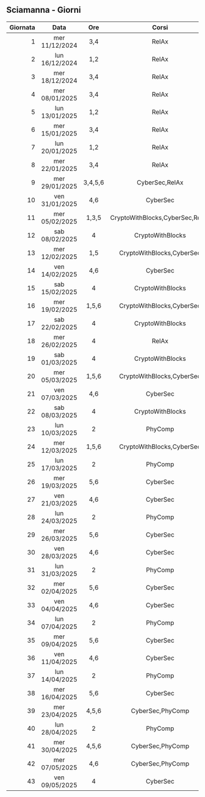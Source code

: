 ## Sciamanna - Giorni

|Giornata| Data | Ore | Corsi |
|--:|:-:|:-:|:-:|
|1|mer 11/12/2024|3,4|RelAx|
|2|lun 16/12/2024|1,2|RelAx|
|3|mer 18/12/2024|3,4|RelAx|
|4|mer 08/01/2025|3,4|RelAx|
|5|lun 13/01/2025|1,2|RelAx|
|6|mer 15/01/2025|3,4|RelAx|
|7|lun 20/01/2025|1,2|RelAx|
|8|mer 22/01/2025|3,4|RelAx|
|9|mer 29/01/2025|3,4,5,6|CyberSec,RelAx|
|10|ven 31/01/2025|4,6|CyberSec|
|11|mer 05/02/2025|1,3,5|CryptoWithBlocks,CyberSec,RelAx|
|12|sab 08/02/2025|4|CryptoWithBlocks|
|13|mer 12/02/2025|1,5|CryptoWithBlocks,CyberSec|
|14|ven 14/02/2025|4,6|CyberSec|
|15|sab 15/02/2025|4|CryptoWithBlocks|
|16|mer 19/02/2025|1,5,6|CryptoWithBlocks,CyberSec|
|17|sab 22/02/2025|4|CryptoWithBlocks|
|18|mer 26/02/2025|4|RelAx|
|19|sab 01/03/2025|4|CryptoWithBlocks|
|20|mer 05/03/2025|1,5,6|CryptoWithBlocks,CyberSec|
|21|ven 07/03/2025|4,6|CyberSec|
|22|sab 08/03/2025|4|CryptoWithBlocks|
|23|lun 10/03/2025|2|PhyComp|
|24|mer 12/03/2025|1,5,6|CryptoWithBlocks,CyberSec|
|25|lun 17/03/2025|2|PhyComp|
|26|mer 19/03/2025|5,6|CyberSec|
|27|ven 21/03/2025|4,6|CyberSec|
|28|lun 24/03/2025|2|PhyComp|
|29|mer 26/03/2025|5,6|CyberSec|
|30|ven 28/03/2025|4,6|CyberSec|
|31|lun 31/03/2025|2|PhyComp|
|32|mer 02/04/2025|5,6|CyberSec|
|33|ven 04/04/2025|4,6|CyberSec|
|34|lun 07/04/2025|2|PhyComp|
|35|mer 09/04/2025|5,6|CyberSec|
|36|ven 11/04/2025|4,6|CyberSec|
|37|lun 14/04/2025|2|PhyComp|
|38|mer 16/04/2025|5,6|CyberSec|
|39|mer 23/04/2025|4,5,6|CyberSec,PhyComp|
|40|lun 28/04/2025|2|PhyComp|
|41|mer 30/04/2025|4,5,6|CyberSec,PhyComp|
|42|mer 07/05/2025|4,6|CyberSec,PhyComp|
|43|ven 09/05/2025|4|CyberSec|


